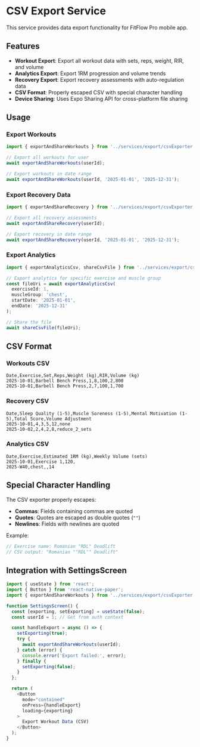 # CSV Export Service

This service provides data export functionality for FitFlow Pro mobile app.

## Features

- **Workout Export**: Export all workout data with sets, reps, weight, RIR, and volume
- **Analytics Export**: Export 1RM progression and volume trends
- **Recovery Export**: Export recovery assessments with auto-regulation data
- **CSV Format**: Properly escaped CSV with special character handling
- **Device Sharing**: Uses Expo Sharing API for cross-platform file sharing

## Usage

### Export Workouts

```typescript
import { exportAndShareWorkouts } from '../services/export/csvExporter';

// Export all workouts for user
await exportAndShareWorkouts(userId);

// Export workouts in date range
await exportAndShareWorkouts(userId, '2025-01-01', '2025-12-31');
```

### Export Recovery Data

```typescript
import { exportAndShareRecovery } from '../services/export/csvExporter';

// Export all recovery assessments
await exportAndShareRecovery(userId);

// Export recovery in date range
await exportAndShareRecovery(userId, '2025-01-01', '2025-12-31');
```

### Export Analytics

```typescript
import { exportAnalyticsCsv, shareCsvFile } from '../services/export/csvExporter';

// Export analytics for specific exercise and muscle group
const fileUri = await exportAnalyticsCsv(
  exerciseId: 1,
  muscleGroup: 'chest',
  startDate: '2025-01-01',
  endDate: '2025-12-31'
);

// Share the file
await shareCsvFile(fileUri);
```

## CSV Format

### Workouts CSV

```csv
Date,Exercise,Set,Reps,Weight (kg),RIR,Volume (kg)
2025-10-01,Barbell Bench Press,1,8,100,2,800
2025-10-01,Barbell Bench Press,2,7,100,1,700
```

### Recovery CSV

```csv
Date,Sleep Quality (1-5),Muscle Soreness (1-5),Mental Motivation (1-5),Total Score,Volume Adjustment
2025-10-01,4,3,5,12,none
2025-10-02,2,4,2,8,reduce_2_sets
```

### Analytics CSV

```csv
Date,Exercise,Estimated 1RM (kg),Weekly Volume (sets)
2025-10-01,Exercise 1,120,
2025-W40,chest,,14
```

## Special Character Handling

The CSV exporter properly escapes:
- **Commas**: Fields containing commas are quoted
- **Quotes**: Quotes are escaped as double quotes (`""`)
- **Newlines**: Fields with newlines are quoted

Example:
```typescript
// Exercise name: Romanian "RDL" Deadlift
// CSV output: "Romanian ""RDL"" Deadlift"
```

## Integration with SettingsScreen

```typescript
import { useState } from 'react';
import { Button } from 'react-native-paper';
import { exportAndShareWorkouts } from '../services/export/csvExporter';

function SettingsScreen() {
  const [exporting, setExporting] = useState(false);
  const userId = 1; // Get from auth context

  const handleExport = async () => {
    setExporting(true);
    try {
      await exportAndShareWorkouts(userId);
    } catch (error) {
      console.error('Export failed:', error);
    } finally {
      setExporting(false);
    }
  };

  return (
    <Button
      mode="contained"
      onPress={handleExport}
      loading={exporting}
    >
      Export Workout Data (CSV)
    </Button>
  );
}
```
